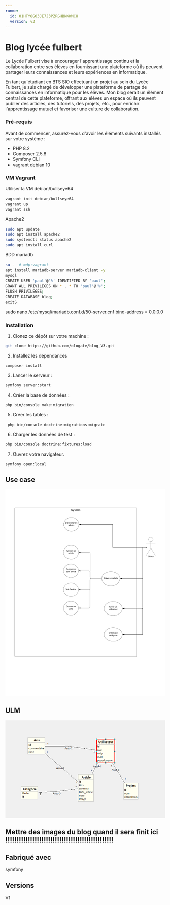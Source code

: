 ```yaml
---
runme:
  id: 01HTY8G03JE7J3PZRGHBNKWMCH
  version: v3
---
```


# Blog lycée fulbert

Le Lycée Fulbert vise à encourager l'apprentissage continu et la collaboration entre ses élèves en fournissant une plateforme où ils peuvent partager leurs connaissances et leurs expériences en informatique.

En tant qu'étudiant en BTS SIO effectuant un projet au sein du Lycée Fulbert, je suis chargé de développer une plateforme de partage de connaissances en informatique pour les élèves. Mon blog serait un élément central de cette plateforme, offrant aux élèves un espace où ils peuvent publier des articles, des tutoriels, des projets, etc., pour enrichir l'apprentissage mutuel et favoriser une culture de collaboration.

### Pré-requis

Avant de commencer, assurez-vous d'avoir les éléments suivants installés sur votre système :

- PHP 8.2
- Composer 2.5.8
- Symfony CLI
- vagrant debian 10

### VM Vagrant

Utiliser la VM debian/bullseye64

```sh {"id":"01HVGX5GF3S9GF940YTRF3K5QX"}
vagrant init debian/bullseye64
vagrant up
vagrant ssh
```

Apache2

```sh {"id":"01HVGXZFP1ZYB3QSP43S3ES331"}
sudo apt update
sudo apt install apache2
sudo systemctl status apache2 
sudo apt install curl
```

BDD mariadb

```sh {"id":"01HVGY1EE64TGFNS2YHXDWJAE0"}
su -  # mdp:vagrant
apt install mariadb-server mariadb-client -y
mysql
CREATE USER 'paul'@'%' IDENTIFIED BY 'paul';
GRANT ALL PRIVILEGES ON * . * TO 'paul'@'%';
FLUSH PRIVILEGES;
CREATE DATABASE blog;
exitS

```
sudo nano /etc/mysql/mariadb.conf.d/50-server.cnf
bind-address = 0.0.0.0

### Installation

1. Clonez ce dépôt sur votre machine :

```sh {"id":"01HTYEME90HE8NQ66Q8BWDZYRX"}
git clone https://github.com/ologate/blog_V3.git
```

2. Installez les dépendances

```sh {"id":"01HTYEP56H82MCPR15WDJQ03JR"}
composer install
```

3. Lancer le serveur :

```sh {"id":"01HTYEQ8J840V101XS8W083PYR"}
symfony server:start
```

4. Créer la base de données :

```sh {"id":"01HTYERYC8NG8DQ79JJJ2G6XD9"}
php bin/console make:migration 
```

5. Créer les tables :

```sh {"id":"01HTYEVHTZHAEYTQ0K9DSC2S7M"}
 php bin/console doctrine:migrations:migrate
```

6. Charger les données de test :

```sh {"id":"01HTYEWBSZFCBCPBYXC0JX11N7"}
php bin/console doctrine:fixtures:load
```

7. Ouvrez votre navigateur.

```sh {"id":"01HTYEWZ1F5MPWNA1A1CC9QV8V"}
symfony open:local
```

## Use case

![Alt text](Use_case.png)

## ULM

![Alt text](UML_blog.png)

## Mettre des images du blog quand il sera finit ici !!!!!!!!!!!!!!!!!!!!!!!!!!!!!!!!!!!!!!!!!!!!!!!!



## Fabriqué avec

symfony



## Versions

V1

